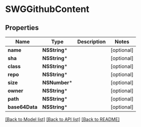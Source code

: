 # SWGGithubContent

## Properties
Name | Type | Description | Notes
------------ | ------------- | ------------- | -------------
**name** | **NSString*** |  | [optional] 
**sha** | **NSString*** |  | [optional] 
**class** | **NSString*** |  | [optional] 
**repo** | **NSString*** |  | [optional] 
**size** | **NSNumber*** |  | [optional] 
**owner** | **NSString*** |  | [optional] 
**path** | **NSString*** |  | [optional] 
**base64Data** | **NSString*** |  | [optional] 

[[Back to Model list]](../README.md#documentation-for-models) [[Back to API list]](../README.md#documentation-for-api-endpoints) [[Back to README]](../README.md)


